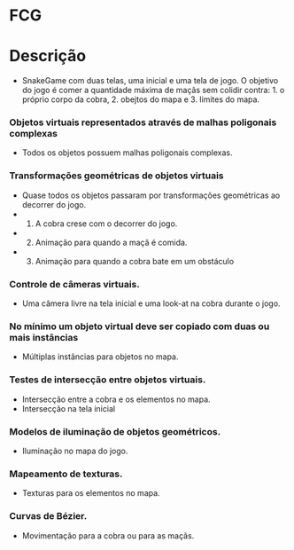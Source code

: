 # FCG

# Descrição
- SnakeGame com duas telas, uma inicial e uma tela de jogo. O objetivo do jogo é comer a quantidade máxima de maçãs sem colidir contra: 1. o próprio corpo da cobra, 2. obejtos do mapa e 3. limites do mapa.


### Objetos virtuais representados através de malhas poligonais complexas
- Todos os objetos possuem malhas poligonais complexas.


### Transformações geométricas de objetos virtuais
- Quase todos os objetos passaram por transformações geométricas ao decorrer do jogo.
- 1. A cobra crese com o decorrer do jogo.
- 2. Animação para quando a maçã é comida.
- 3. Animação para quando a cobra bate em um obstáculo


### Controle de câmeras virtuais. 
- Uma câmera livre na tela inicial e uma look-at na cobra durante o jogo.


### No mínimo um objeto virtual deve ser copiado com duas ou mais instâncias
- Múltiplas instâncias para objetos no mapa.


### Testes de intersecção entre objetos virtuais. 
- Intersecção entre a cobra e os elementos no mapa.
- Intersecção na tela inicial


### Modelos de iluminação de objetos geométricos. 
- Iluminação no mapa do jogo.


### Mapeamento de texturas.
- Texturas para os elementos no mapa.


### Curvas de Bézier. 
- Movimentação para a cobra ou para as maçãs.


